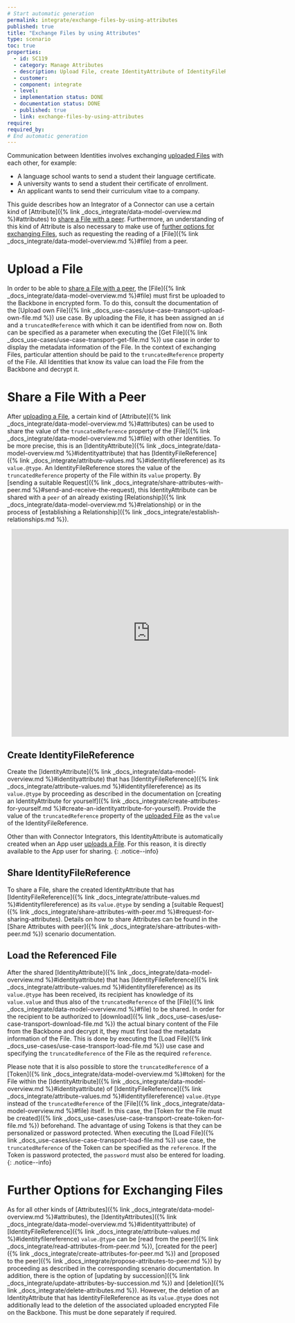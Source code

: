 ```yaml
---
# Start automatic generation
permalink: integrate/exchange-files-by-using-attributes
published: true
title: "Exchange Files by using Attributes"
type: scenario
toc: true
properties:
  - id: SC119
  - category: Manage Attributes
  - description: Upload File, create IdentityAttribute of IdentityFileReference value type for it and share this IdentityAttribute with peer in order to share the File
  - customer:
  - component: integrate
  - level:
  - implementation status: DONE
  - documentation status: DONE
  - published: true
  - link: exchange-files-by-using-attributes
require:
required_by:
# End automatic generation
---
```


Communication between Identities involves exchanging [uploaded Files](#upload-a-file) with each other, for example:

- A language school wants to send a student their language certificate.
- A university wants to send a student their certificate of enrollment.
- An applicant wants to send their curriculum vitae to a company.

This guide describes how an Integrator of a Connector can use a certain kind of [Attribute]({% link _docs_integrate/data-model-overview.md %}#attributes) to [share a File with a peer](#share-a-file-with-a-peer).
Furthermore, an understanding of this kind of Attribute is also necessary to make use of [further options for exchanging Files](#further-options-for-exchanging-files), such as requesting the reading of a [File]({% link _docs_integrate/data-model-overview.md %}#file) from a peer.

# Upload a File

In order to be able to [share a File with a peer](#share-a-file-with-a-peer), the [File]({% link _docs_integrate/data-model-overview.md %}#file) must first be uploaded to the Backbone in encrypted form.
To do this, consult the documentation of the [Upload own File]({% link _docs_use-cases/use-case-transport-upload-own-file.md %}) use case.
By uploading the File, it has been assigned an `id` and a `truncatedReference` with which it can be identified from now on.
Both can be specified as a parameter when executing the [Get File]({% link _docs_use-cases/use-case-transport-get-file.md %}) use case in order to display the metadata information of the File.
In the context of exchanging Files, particular attention should be paid to the `truncatedReference` property of the File.
All Identities that know its value can load the File from the Backbone and decrypt it.

# Share a File With a Peer

After [uploading a File](#upload-a-file), a certain kind of [Attribute]({% link _docs_integrate/data-model-overview.md %}#attributes) can be used to share the value of the `truncatedReference` property of the [File]({% link _docs_integrate/data-model-overview.md %}#file) with other Identities.
To be more precise, this is an [IdentityAttribute]({% link _docs_integrate/data-model-overview.md %}#identityattribute) that has [IdentityFileReference]({% link _docs_integrate/attribute-values.md %}#identityfilereference) as its `value.@type`.
An IdentityFileReference stores the value of the `truncatedReference` property of the File within its `value` property.
By [sending a suitable Request]({% link _docs_integrate/share-attributes-with-peer.md %}#send-and-receive-the-request), this IdentityAttribute can be shared with a `peer` of an already existing [Relationship]({% link _docs_integrate/data-model-overview.md %}#relationship) or in the process of [establishing a Relationship]({% link _docs_integrate/establish-relationships.md %}).

<div style="width: 640px; height: 480px; margin: 10px; position: relative;"><iframe allowfullscreen frameborder="0" style="width:640px; height:480px" src="https://lucid.app/documents/embedded/849a579c-15c6-4b9a-a652-ea51c31bb622" id="bJaM.8pgwNP3"></iframe></div>

## Create IdentityFileReference

Create the [IdentityAttribute]({% link _docs_integrate/data-model-overview.md %}#identityattribute) that has [IdentityFileReference]({% link _docs_integrate/attribute-values.md %}#identityfilereference) as its `value.@type` by proceeding as described in the documentation on [creating an IdentityAttribute for yourself]({% link _docs_integrate/create-attributes-for-yourself.md %}#create-an-identityattribute-for-yourself).
Provide the value of the `truncatedReference` property of the [uploaded File](#upload-a-file) as the `value` of the IdentityFileReference.

Other than with Connector Integrators, this IdentityAttribute is automatically created when an App user [uploads a File](#upload-a-file). For this reason, it is directly available to the App user for sharing.
{: .notice--info}

## Share IdentityFileReference

To share a File, share the created IdentityAttribute that has [IdentityFileReference]({% link _docs_integrate/attribute-values.md %}#identityfilereference) as its `value.@type` by sending a [suitable Request]({% link _docs_integrate/share-attributes-with-peer.md %}#request-for-sharing-attributes).
Details on how to share Attributes can be found in the [Share Attributes with peer]({% link _docs_integrate/share-attributes-with-peer.md %}) scenario documentation.

## Load the Referenced File

After the shared [IdentityAttribute]({% link _docs_integrate/data-model-overview.md %}#identityattribute) that has [IdentityFileReference]({% link _docs_integrate/attribute-values.md %}#identityfilereference) as its `value.@type` has been received, its recipient has knowledge of its `value.value` and thus also of the `truncatedReference` of the [File]({% link _docs_integrate/data-model-overview.md %}#file) to be shared.
In order for the recipient to be authorized to [download]({% link _docs_use-cases/use-case-transport-download-file.md %}) the actual binary content of the File from the Backbone and decrypt it, they must first load the metadata information of the File.
This is done by executing the [Load File]({% link _docs_use-cases/use-case-transport-load-file.md %}) use case and specifying the `truncatedReference` of the File as the required `reference`.

Please note that it is also possible to store the `truncatedReference` of a [Token]({% link _docs_integrate/data-model-overview.md %}#token) for the File within the [IdentityAttribute]({% link _docs_integrate/data-model-overview.md %}#identityattribute) of [IdentityFileReference]({% link _docs_integrate/attribute-values.md %}#identityfilereference) `value.@type` instead of the `truncatedReference` of the [File]({% link _docs_integrate/data-model-overview.md %}#file) itself. In this case, the [Token for the File must be created]({% link _docs_use-cases/use-case-transport-create-token-for-file.md %}) beforehand. The advantage of using Tokens is that they can be personalized or password protected. When executing the [Load File]({% link _docs_use-cases/use-case-transport-load-file.md %}) use case, the `truncatedReference` of the Token can be specified as the `reference`. If the Token is password protected, the `password` must also be entered for loading.
{: .notice--info}

# Further Options for Exchanging Files

As for all other kinds of [Attributes]({% link _docs_integrate/data-model-overview.md %}#attributes), the [IdentityAttributes]({% link _docs_integrate/data-model-overview.md %}#identityattribute) of [IdentityFileReference]({% link _docs_integrate/attribute-values.md %}#identityfilereference) `value.@type` can be [read from the peer]({% link _docs_integrate/read-attributes-from-peer.md %}), [created for the peer]({% link _docs_integrate/create-attributes-for-peer.md %}) and [proposed to the peer]({% link _docs_integrate/propose-attributes-to-peer.md %}) by proceeding as described in the corresponding scenario documentation.
In addition, there is the option of [updating by succession]({% link _docs_integrate/update-attributes-by-succession.md %}) and [deletion]({% link _docs_integrate/delete-attributes.md %}).
However, the deletion of an IdentityAttribute that has IdentityFileReference as its `value.@type` does not additionally lead to the deletion of the associated uploaded encrypted File on the Backbone.
This must be done separately if required.

